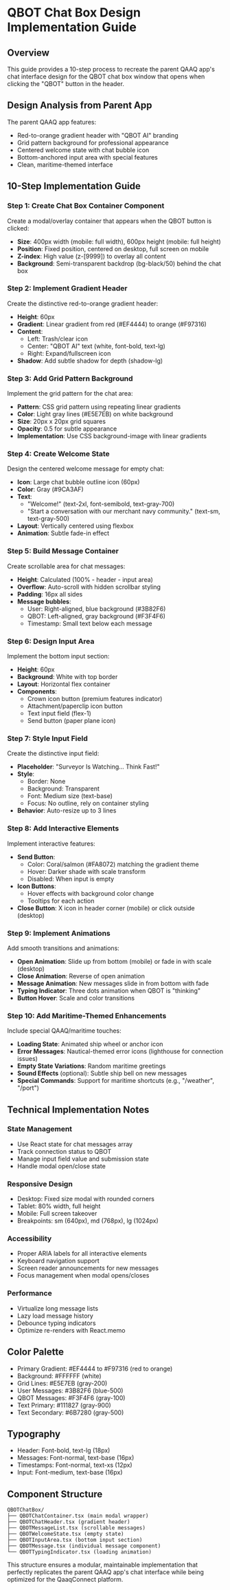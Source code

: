 # QBOT Chat Box Design Implementation Guide

## Overview
This guide provides a 10-step process to recreate the parent QAAQ app's chat interface design for the QBOT chat box window that opens when clicking the "QBOT" button in the header.

## Design Analysis from Parent App
The parent QAAQ app features:
- Red-to-orange gradient header with "QBOT AI" branding
- Grid pattern background for professional appearance
- Centered welcome state with chat bubble icon
- Bottom-anchored input area with special features
- Clean, maritime-themed interface

## 10-Step Implementation Guide

### Step 1: Create Chat Box Container Component
Create a modal/overlay container that appears when the QBOT button is clicked:
- **Size**: 400px width (mobile: full width), 600px height (mobile: full height)
- **Position**: Fixed position, centered on desktop, full screen on mobile
- **Z-index**: High value (z-[9999]) to overlay all content
- **Background**: Semi-transparent backdrop (bg-black/50) behind the chat box

### Step 2: Implement Gradient Header
Create the distinctive red-to-orange gradient header:
- **Height**: 60px
- **Gradient**: Linear gradient from red (#EF4444) to orange (#F97316)
- **Content**: 
  - Left: Trash/clear icon
  - Center: "QBOT AI" text (white, font-bold, text-lg)
  - Right: Expand/fullscreen icon
- **Shadow**: Add subtle shadow for depth (shadow-lg)

### Step 3: Add Grid Pattern Background
Implement the grid pattern for the chat area:
- **Pattern**: CSS grid pattern using repeating linear gradients
- **Color**: Light gray lines (#E5E7EB) on white background
- **Size**: 20px x 20px grid squares
- **Opacity**: 0.5 for subtle appearance
- **Implementation**: Use CSS background-image with linear gradients

### Step 4: Create Welcome State
Design the centered welcome message for empty chat:
- **Icon**: Large chat bubble outline icon (60px)
- **Color**: Gray (#9CA3AF)
- **Text**: 
  - "Welcome!" (text-2xl, font-semibold, text-gray-700)
  - "Start a conversation with our merchant navy community." (text-sm, text-gray-500)
- **Layout**: Vertically centered using flexbox
- **Animation**: Subtle fade-in effect

### Step 5: Build Message Container
Create scrollable area for chat messages:
- **Height**: Calculated (100% - header - input area)
- **Overflow**: Auto-scroll with hidden scrollbar styling
- **Padding**: 16px all sides
- **Message bubbles**:
  - User: Right-aligned, blue background (#3B82F6)
  - QBOT: Left-aligned, gray background (#F3F4F6)
  - Timestamp: Small text below each message

### Step 6: Design Input Area
Implement the bottom input section:
- **Height**: 60px
- **Background**: White with top border
- **Layout**: Horizontal flex container
- **Components**:
  - Crown icon button (premium features indicator)
  - Attachment/paperclip icon button
  - Text input field (flex-1)
  - Send button (paper plane icon)

### Step 7: Style Input Field
Create the distinctive input field:
- **Placeholder**: "Surveyor Is Watching... Think Fast!"
- **Style**: 
  - Border: None
  - Background: Transparent
  - Font: Medium size (text-base)
  - Focus: No outline, rely on container styling
- **Behavior**: Auto-resize up to 3 lines

### Step 8: Add Interactive Elements
Implement interactive features:
- **Send Button**: 
  - Color: Coral/salmon (#FA8072) matching the gradient theme
  - Hover: Darker shade with scale transform
  - Disabled: When input is empty
- **Icon Buttons**:
  - Hover effects with background color change
  - Tooltips for each action
- **Close Button**: X icon in header corner (mobile) or click outside (desktop)

### Step 9: Implement Animations
Add smooth transitions and animations:
- **Open Animation**: Slide up from bottom (mobile) or fade in with scale (desktop)
- **Close Animation**: Reverse of open animation
- **Message Animation**: New messages slide in from bottom with fade
- **Typing Indicator**: Three dots animation when QBOT is "thinking"
- **Button Hover**: Scale and color transitions

### Step 10: Add Maritime-Themed Enhancements
Include special QAAQ/maritime touches:
- **Loading State**: Animated ship wheel or anchor icon
- **Error Messages**: Nautical-themed error icons (lighthouse for connection issues)
- **Empty State Variations**: Random maritime greetings
- **Sound Effects** (optional): Subtle ship bell on new messages
- **Special Commands**: Support for maritime shortcuts (e.g., "/weather", "/port")

## Technical Implementation Notes

### State Management
- Use React state for chat messages array
- Track connection status to QBOT
- Manage input field value and submission state
- Handle modal open/close state

### Responsive Design
- Desktop: Fixed size modal with rounded corners
- Tablet: 80% width, full height
- Mobile: Full screen takeover
- Breakpoints: sm (640px), md (768px), lg (1024px)

### Accessibility
- Proper ARIA labels for all interactive elements
- Keyboard navigation support
- Screen reader announcements for new messages
- Focus management when modal opens/closes

### Performance
- Virtualize long message lists
- Lazy load message history
- Debounce typing indicators
- Optimize re-renders with React.memo

## Color Palette
- Primary Gradient: #EF4444 to #F97316 (red to orange)
- Background: #FFFFFF (white)
- Grid Lines: #E5E7EB (gray-200)
- User Messages: #3B82F6 (blue-500)
- QBOT Messages: #F3F4F6 (gray-100)
- Text Primary: #111827 (gray-900)
- Text Secondary: #6B7280 (gray-500)

## Typography
- Header: Font-bold, text-lg (18px)
- Messages: Font-normal, text-base (16px)
- Timestamps: Font-normal, text-xs (12px)
- Input: Font-medium, text-base (16px)

## Component Structure
```
QBOTChatBox/
├── QBOTChatContainer.tsx (main modal wrapper)
├── QBOTChatHeader.tsx (gradient header)
├── QBOTMessageList.tsx (scrollable messages)
├── QBOTWelcomeState.tsx (empty state)
├── QBOTInputArea.tsx (bottom input section)
├── QBOTMessage.tsx (individual message component)
└── QBOTTypingIndicator.tsx (loading animation)
```

This structure ensures a modular, maintainable implementation that perfectly replicates the parent QAAQ app's chat interface while being optimized for the QaaqConnect platform.